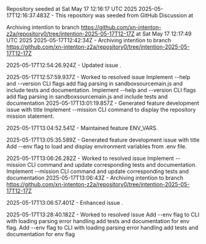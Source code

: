 Repository seeded at Sat May 17 12:16:17 UTC 2025
2025-05-17T12:16:37.483Z - This repository was seeded from GitHub Discussion  at 

Archiving intentïon to branch https://github.com/xn-intenton-z2a/repository0/tree/intention-2025-05-17T12-17Z at Sat May 17 12:17:49 UTC 2025
2025-05-17T12:42:34Z - Archiving intentïon to branch https://github.com/xn-intenton-z2a/repository0/tree/intention-2025-05-17T12-17Z

2025-05-17T12:54:26.924Z - Updated issue .

2025-05-17T12:57:59.937Z - Worked to resolved issue Implement --help and --version CLI flags add flag parsing in sandboxsourcemain.js and include tests and documentation. Implement --help and --version CLI flags add flag parsing in sandboxsourcemain.js and include tests and documentation
2025-05-17T13:01:19.857Z - Generated feature development issue with title Implement --mission CLI command to display the repository mission statement.

2025-05-17T13:04:52.541Z - Maintained feature ENV_VARS.

2025-05-17T13:05:35.589Z - Generated feature development issue with title Add --env flag to load and display environment variables from .env file.

2025-05-17T13:06:26.282Z - Worked to resolved issue Implement --mission CLI command and update corresponding tests and documentation. Implement --mission CLI command and update corresponding tests and documentation
2025-05-17T13:06:43Z - Archiving intentïon to branch https://github.com/xn-intenton-z2a/repository0/tree/intention-2025-05-17T12-17Z

2025-05-17T13:06:57.401Z - Enhanced issue .

2025-05-17T13:28:40.182Z - Worked to resolved issue Add --env flag to CLI with loading parsing error handling add tests and documentation for env flag. Add --env flag to CLI with loading parsing error handling add tests and documentation for env flag
